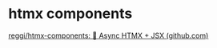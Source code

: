 # htmx components
[reggi/htmx-components: 🧩 Async HTMX + JSX (github.com)](https://github.com/reggi/htmx-components)

